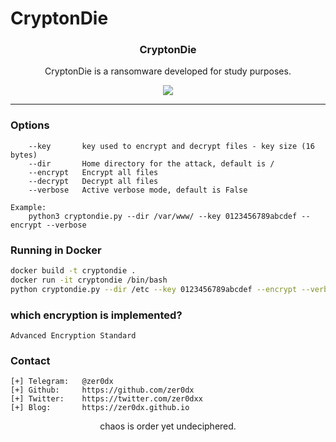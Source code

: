 # CryptonDie

<p align="center">
  <h3 align="center">CryptonDie</h3>
  <p align="center">CryptonDie is a ransomware developed for study purposes.</p>

  <p align="center">
    <a href="https://twitter.com/zer0dx">
      <img src="https://img.shields.io/badge/twitter-@zer0dxx-blue.svg">
    </a>
  </p>
</p>

<hr>

### Options

```text
    --key       key used to encrypt and decrypt files - key size (16 bytes)
    --dir       Home directory for the attack, default is /
    --encrypt   Encrypt all files
    --decrypt   Decrypt all files
    --verbose   Active verbose mode, default is False

Example:
    python3 cryptondie.py --dir /var/www/ --key 0123456789abcdef --encrypt --verbose

```

### Running in Docker

```bash
docker build -t cryptondie .
docker run -it cryptondie /bin/bash
python cryptondie.py --dir /etc --key 0123456789abcdef --encrypt --verbose
```

### which encryption is implemented?

```text
Advanced Encryption Standard
```

### Contact

```text
[+] Telegram:   @zer0dx
[+] Github:     https://github.com/zer0dx
[+] Twitter:    https://twitter.com/zer0dxx
[+] Blog:       https://zer0dx.github.io
```

<p align="center">
  <p align="center">chaos is order yet undeciphered.</p>
</p>